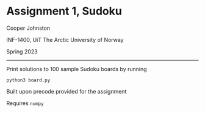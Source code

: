 # Assignment 1, Sudoku

Cooper Johnston

INF-1400, UiT The Arctic University of Norway

Spring 2023

---

Print solutions to 100 sample Sudoku boards by running
```
python3 board.py
```

Built upon precode provided for the assignment

Requires ``numpy``